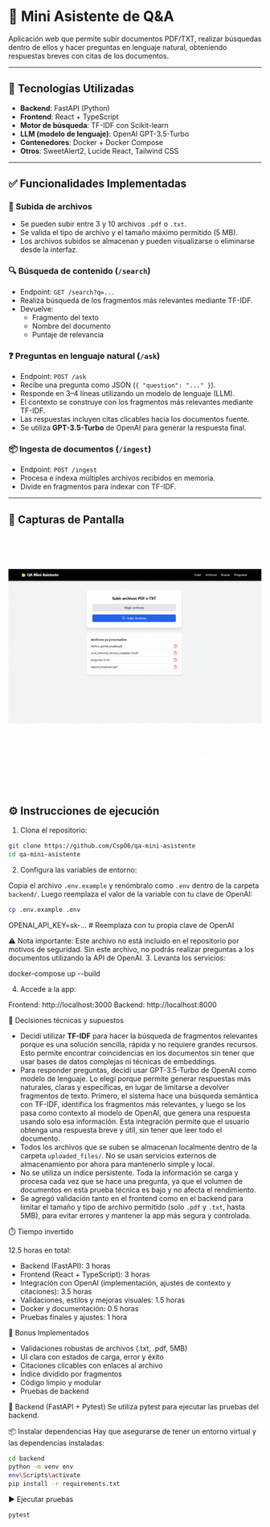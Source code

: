 # 🧠 Mini Asistente de Q&A

Aplicación web que permite subir documentos PDF/TXT, realizar búsquedas dentro de ellos y hacer preguntas en lenguaje natural, obteniendo respuestas breves con citas de los documentos.

---

## 🚀 Tecnologías Utilizadas

- **Backend**: FastAPI (Python)
- **Frontend**: React + TypeScript
- **Motor de búsqueda**: TF-IDF con Scikit-learn
- **LLM (modelo de lenguaje)**: OpenAI GPT-3.5-Turbo
- **Contenedores**: Docker + Docker Compose
- **Otros**: SweetAlert2, Lucide React, Tailwind CSS

---

## ✅ Funcionalidades Implementadas

### 📂 Subida de archivos

- Se pueden subir entre 3 y 10 archivos `.pdf` o `.txt`.
- Se valida el tipo de archivo y el tamaño máximo permitido (5 MB).
- Los archivos subidos se almacenan y pueden visualizarse o eliminarse desde la interfaz.

### 🔍 Búsqueda de contenido (`/search`)

- Endpoint: `GET /search?q=...`
- Realiza búsqueda de los fragmentos más relevantes mediante TF-IDF.
- Devuelve:
  - Fragmento del texto
  - Nombre del documento
  - Puntaje de relevancia

### ❓ Preguntas en lenguaje natural (`/ask`)

- Endpoint: `POST /ask`
- Recibe una pregunta como JSON (`{ "question": "..." }`).
- Responde en 3–4 líneas utilizando un modelo de lenguaje (LLM).
- El contexto se construye con los fragmentos más relevantes mediante TF-IDF.
- Las respuestas incluyen citas clicables hacia los documentos fuente.
- Se utiliza **GPT-3.5-Turbo** de OpenAI para generar la respuesta final.

### 📦 Ingesta de documentos (`/ingest`)

- Endpoint: `POST /ingest`
- Procesa e indexa múltiples archivos recibidos en memoria.
- Divide en fragmentos para indexar con TF-IDF.

---

## 📸 Capturas de Pantalla

![Demo QA Mini Asistente](./demo_qa_mini_asistente.gif)

## ⚙️ Instrucciones de ejecución

1. Clona el repositorio:

```bash
git clone https://github.com/CspO6/qa-mini-asistente
cd qa-mini-asistente
```

2. Configura las variables de entorno:

Copia el archivo `.env.example` y renómbralo como `.env` dentro de la carpeta `backend/`. Luego reemplaza el valor de la variable con tu clave de OpenAI:
```bash
cp .env.example .env
```
OPENAI_API_KEY=sk-...  # Reemplaza con tu propia clave de OpenAI

⚠️ Nota importante:
Este archivo no está incluido en el repositorio por motivos de seguridad. Sin este archivo, no podrás realizar preguntas a los documentos utilizando la API de OpenAI.
3. Levanta los servicios:

docker-compose up --build


4. Accede a la app:

Frontend: http://localhost:3000
Backend: http://localhost:8000

🧠 Decisiones técnicas y supuestos

- Decidí utilizar **TF-IDF** para hacer la búsqueda de fragmentos relevantes porque es una solución sencilla, rápida y no requiere grandes recursos. Esto permite encontrar coincidencias en los documentos sin tener que usar bases de datos complejas ni técnicas de embeddings.
- Para responder preguntas, decidí usar GPT-3.5-Turbo de OpenAI como modelo de lenguaje. Lo elegí porque permite generar respuestas más naturales, claras y específicas, en lugar de limitarse a devolver fragmentos de texto. Primero, el sistema hace una búsqueda semántica con TF-IDF, identifica los fragmentos más relevantes, y luego se los pasa como contexto al modelo de OpenAI, que genera una respuesta usando solo esa información. Esta integración permite que el usuario obtenga una respuesta breve y útil, sin tener que leer todo el documento.
- Todos los archivos que se suben se almacenan localmente dentro de la carpeta `uploaded_files/`. No se usan servicios externos de almacenamiento por ahora para mantenerlo simple y local.
- No se utiliza un índice persistente. Toda la información se carga y procesa cada vez que se hace una pregunta, ya que el volumen de documentos en esta prueba técnica es bajo y no afecta el rendimiento.
- Se agregó validación tanto en el frontend como en el backend para limitar el tamaño y tipo de archivo permitido (solo `.pdf` y `.txt`, hasta 5MB), para evitar errores y mantener la app más segura y controlada.

⏱️ Tiempo invertido

12.5 horas en total:
- Backend (FastAPI): 3 horas
- Frontend (React + TypeScript): 3 horas
- Integración con OpenAI (implementación, ajustes de contexto y citaciones): 3.5 horas
- Validaciones, estilos y mejoras visuales: 1.5 horas
- Docker y documentación: 0.5 horas
- Pruebas finales y ajustes: 1 hora

🧪 Bonus Implementados

- Validaciones robustas de archivos (.txt, .pdf, 5MB)
- UI clara con estados de carga, error y éxito
- Citaciones clicables con enlaces al archivo
- Índice dividido por fragmentos
- Código limpio y modular
- Pruebas de backend

🐍 Backend (FastAPI + Pytest)
Se utiliza pytest para ejecutar las pruebas del backend.

📦 Instalar dependencias
Hay que asegurarse de tener un entorno virtual y las dependencias instaladas:

```bash
cd backend
python -m venv env
env\Scripts\activate
pip install -r requirements.txt
```

▶️ Ejecutar pruebas

```bash
pytest
```